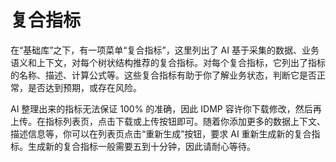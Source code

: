 # 复合指标

在“基础库”之下，有一项菜单“复合指标”，这里列出了 AI 基于采集的数据、业务语义和上下文，对每个树状结构推荐的复合指标。对每个复合指标，它列出了指标的名称、描述、计算公式等。这些复合指标有助于你了解业务状态，判断它是否正常，是否达到预期，或存在风险。

AI 整理出来的指标无法保证 100% 的准确，因此 IDMP 容许你下载修改，然后再上传。在指标列表页，点击下载或上传按钮即可。随着你添加更多的数据上下文、描述信息等，你可以在列表页点击“重新生成”按钮，要求 AI 重新生成新的复合指标。生成新的复合指标一般需要五到十分钟，因此请耐心等待。
